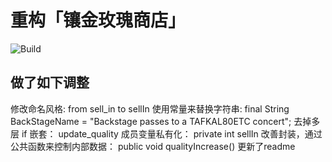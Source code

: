 # 重构「镶金玫瑰商店」

![Build](https://github.com/xpbootcamp/refactoring-gilded-rose-basic/workflows/Build/badge.svg)

## 做了如下调整

修改命名风格:  from sell_in to sellIn
使用常量来替换字符串: final String BackStageName = "Backstage passes to a TAFKAL80ETC concert";
去掉多层 if 嵌套： update_quality
成员变量私有化： private int sellIn
改善封装，通过公共函数来控制内部数据： public void qualityIncrease()
更新了readme 